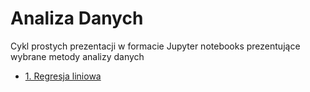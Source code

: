 # Analiza Danych

Cykl prostych prezentacji w formacie Jupyter notebooks prezentujące wybrane metody analizy danych 

* [1. Regresja liniowa](./linear_regression_scikit_learn.ipynb)
